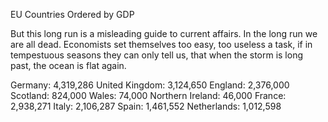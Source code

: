 EU Countries Ordered by GDP

But this long run is a misleading guide to current affairs. In the long run we are all dead. Economists set themselves too easy, too useless a task, if in tempestuous seasons they can only tell us, that when the storm is long past, the ocean is flat again.

Germany: 4,319,286
United Kingdom: 3,124,650
England: 2,376,000
Scotland: 824,000
Wales: 74,000
Northern Ireland: 46,000
France: 2,938,271
Italy: 2,106,287
Spain: 1,461,552
Netherlands: 1,012,598
